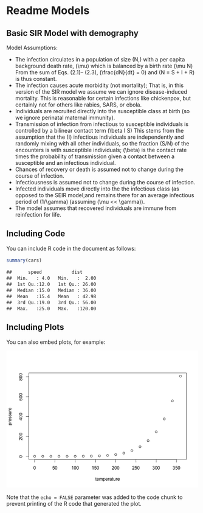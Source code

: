Readme Models
================

## Basic SIR Model with demography

Model Assumptions:

  - The infection circulates in a population of size \(N,\) with a per
    capita background death rate, \(\mu\) which is balanced by a birth
    rate \(\mu N\) From the sum of Eqs. (2.1)– (2.3),
    \(\frac{dN}{dt} = 0\) and \(N = S + I + R\) is thus constant.
  - The infection causes acute morbidity (not mortality); That is, in
    this version of the SIR model we assume we can ignore
    disease-induced mortality. This is reasonable for certain infections
    like chickenpox, but certainly not for others like rabies, SARS, or
    ebola.
  - Individuals are recruited directly into the susceptible class at
    birth (so we ignore perinatal maternal immunity).
  - Transmission of infection from infectious to susceptible individuals
    is controlled by a bilinear contact term \(\beta I S\) This stems
    from the assumption that the \(I\) infectious individuals are
    independently and randomly mixing with all other individuals, so the
    fraction \(S/N\) of the encounters is with susceptible individuals;
    \(\beta\) is the contact rate times the probability of transmission
    given a contact between a susceptible and an infectious individual.
  - Chances of recovery or death is assumed not to change during the
    course of infection.
  - Infectiousness is assumed not to change during the course of
    infection.
  - Infected individuals move directly into the the infectious class (as
    opposed to the SEIR model;and remains there for an average
    infectious period of \(1/\gamma\) (assuming \(\mu << \gamma\)).
  - The model assumes that recovered individuals are immune from
    reinfection for life.

## Including Code

You can include R code in the document as follows:

``` r
summary(cars)
```

    ##      speed           dist       
    ##  Min.   : 4.0   Min.   :  2.00  
    ##  1st Qu.:12.0   1st Qu.: 26.00  
    ##  Median :15.0   Median : 36.00  
    ##  Mean   :15.4   Mean   : 42.98  
    ##  3rd Qu.:19.0   3rd Qu.: 56.00  
    ##  Max.   :25.0   Max.   :120.00

## Including Plots

You can also embed plots, for example:

![](Readme_files/figure-gfm/pressure-1.png)<!-- -->

Note that the `echo = FALSE` parameter was added to the code chunk to
prevent printing of the R code that generated the plot.
